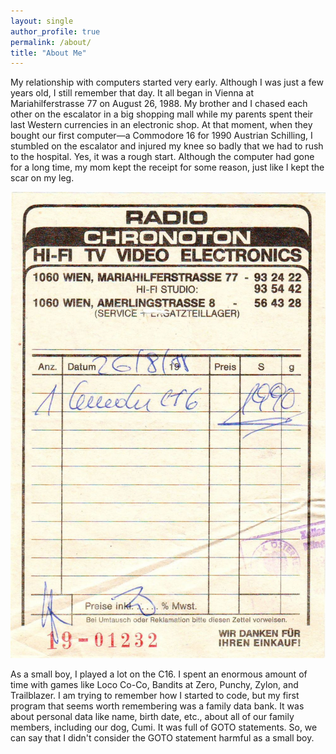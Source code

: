 ```yaml
---
layout: single
author_profile: true
permalink: /about/
title: "About Me"
---
```


My relationship with computers started very early. Although I was just a few years old, I still remember that day. It all began in Vienna at Mariahilferstrasse 77 on August 26, 1988. My brother and I chased each other on the escalator in a big shopping mall while my parents spent their last Western currencies in an electronic shop. At that moment, when they bought our first computer—a Commodore 16 for 1990 Austrian Schilling, I stumbled on the escalator and injured my knee so badly that we had to rush to the hospital. Yes, it was a rough start. Although the computer had gone for a long time, my mom kept the receipt for some reason, just like I kept the scar on my leg.

![](/assets/images/commodore_16_bill.jpg)


As a small boy, I played a lot on the C16. I spent an enormous amount of time with games like Loco Co-Co, Bandits at Zero, Punchy, Zylon, and Trailblazer. I am trying to remember how I started to code, but my first program that seems worth remembering was a family data bank. It was about personal data like name, birth date, etc., about all of our family members, including our dog, Cumi. It was full of GOTO statements. So, we can say that I didn't consider the GOTO statement harmful as a small boy.
